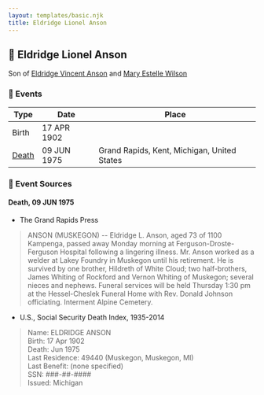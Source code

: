 ```yaml
---
layout: templates/basic.njk
title: Eldridge Lionel Anson
---
```

## 🔵 Eldridge Lionel Anson

Son of [Eldridge Vincent Anson](/people/2/29601540) and [Mary Estelle Wilson](/people/4/46787428)

### 📆 Events

Type | Date | Place
------ | ------ | ------
Birth | 17 APR 1902 |
[Death](#event-d3c2eb43-69e4-4df3-98c5-4a4f89e3e821) | 09 JUN 1975 | Grand Rapids, Kent, Michigan, United States

### 📰 Event Sources

#### <a id="event-d3c2eb43-69e4-4df3-98c5-4a4f89e3e821"></a> Death, 09 JUN 1975
* The Grand Rapids Press
>   
  > ANSON (MUSKEGON) -- Eldridge L. Anson, aged 73 of 1100 Kampenga, passed away Monday morning at Ferguson-Droste-Ferguson Hospital following a lingering illness. Mr. Anson worked as a welder at Lakey Foundry in Muskegon until his retirement. He is survived by one brother, Hildreth of White Cloud; two half-brothers, James Whiting of Rockford and Vernon Whiting of Muskegon; several nieces and nephews. Funeral services will be held Thursday 1:30 pm at the Hessel-Cheslek Funeral Home with Rev. Donald Johnson officiating. Interment Alpine Cemetery.
* U.S., Social Security Death Index, 1935-2014
>   
  > Name: ELDRIDGE ANSON  
  > Birth: 17 Apr 1902  
  > Death: Jun 1975  
  > Last Residence: 49440 (Muskegon, Muskegon, MI)  
  > Last Benefit: (none specified)  
  > SSN: ###-##-####  
  > Issued: Michigan
